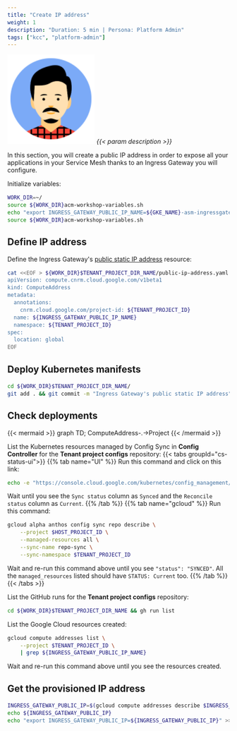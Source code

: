 ```yaml
---
title: "Create IP address"
weight: 1
description: "Duration: 5 min | Persona: Platform Admin"
tags: ["kcc", "platform-admin"]
---
```

![Platform Admin](https://github.com/mathieu-benoit/my-images/raw/main/acm-workshop/platform-admin.png)
_{{< param description >}}_

In this section, you will create a public IP address in order to expose all your applications in your Service Mesh thanks to an Ingress Gateway you will configure.

Initialize variables:
```Bash
WORK_DIR=~/
source ${WORK_DIR}acm-workshop-variables.sh
echo "export INGRESS_GATEWAY_PUBLIC_IP_NAME=${GKE_NAME}-asm-ingressgateway" >> ${WORK_DIR}acm-workshop-variables.sh
source ${WORK_DIR}acm-workshop-variables.sh
```

## Define IP address

Define the Ingress Gateway's [public static IP address](https://cloud.google.com/config-connector/docs/reference/resource-docs/compute/computeaddress) resource:
```Bash
cat <<EOF > ${WORK_DIR}$TENANT_PROJECT_DIR_NAME/public-ip-address.yaml
apiVersion: compute.cnrm.cloud.google.com/v1beta1
kind: ComputeAddress
metadata:
  annotations:
    cnrm.cloud.google.com/project-id: ${TENANT_PROJECT_ID}
  name: ${INGRESS_GATEWAY_PUBLIC_IP_NAME}
  namespace: ${TENANT_PROJECT_ID}
spec:
  location: global
EOF
```

## Deploy Kubernetes manifests

```Bash
cd ${WORK_DIR}$TENANT_PROJECT_DIR_NAME/
git add . && git commit -m "Ingress Gateway's public static IP address" && git push origin main
```

## Check deployments

{{< mermaid >}}
graph TD;
  ComputeAddress-.->Project
{{< /mermaid >}}

List the Kubernetes resources managed by Config Sync in **Config Controller** for the **Tenant project configs** repository:
{{< tabs groupId="cs-status-ui">}}
{{% tab name="UI" %}}
Run this command and click on this link:
```Bash
echo -e "https://console.cloud.google.com/kubernetes/config_management/packages?project=${HOST_PROJECT_ID}"
```
Wait until you see the `Sync status` column as `Synced` and the `Reconcile status` column as `Current`.
{{% /tab %}}
{{% tab name="gcloud" %}}
Run this command:
```Bash
gcloud alpha anthos config sync repo describe \
    --project $HOST_PROJECT_ID \
    --managed-resources all \
    --sync-name repo-sync \
    --sync-namespace $TENANT_PROJECT_ID
```
Wait and re-run this command above until you see `"status": "SYNCED"`. All the `managed_resources` listed should have `STATUS: Current` too.
{{% /tab %}}
{{< /tabs >}}

List the GitHub runs for the **Tenant project configs** repository:
```Bash
cd ${WORK_DIR}$TENANT_PROJECT_DIR_NAME && gh run list
```

List the Google Cloud resources created:
```Bash
gcloud compute addresses list \
    --project $TENANT_PROJECT_ID \
    | grep ${INGRESS_GATEWAY_PUBLIC_IP_NAME}
```
Wait and re-run this command above until you see the resources created.

## Get the provisioned IP address

```Bash
INGRESS_GATEWAY_PUBLIC_IP=$(gcloud compute addresses describe $INGRESS_GATEWAY_PUBLIC_IP_NAME --global --project ${TENANT_PROJECT_ID} --format "value(address)")
echo ${INGRESS_GATEWAY_PUBLIC_IP}
echo "export INGRESS_GATEWAY_PUBLIC_IP=${INGRESS_GATEWAY_PUBLIC_IP}" >> ${WORK_DIR}acm-workshop-variables.sh
```